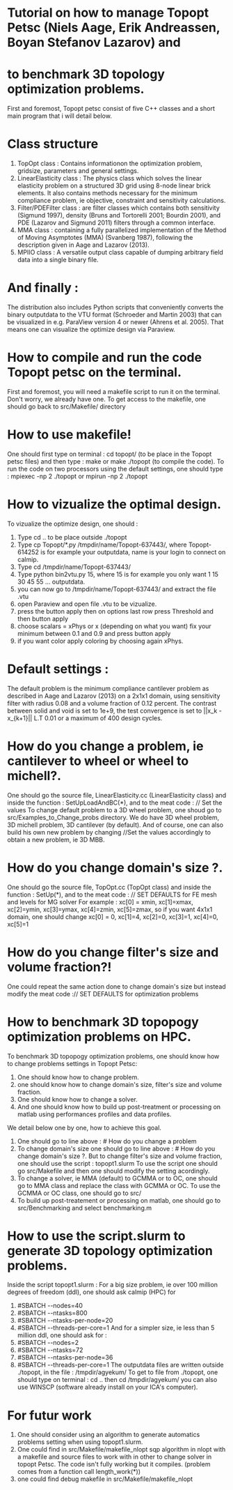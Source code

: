 # Tutorial on how to manage Topopt Petsc (Niels Aage, Erik Andreassen, Boyan Stefanov Lazarov) and 
# to benchmark 3D topology optimization problems.

First and foremost, Topopt petsc consist of five C++ classes and a short main program that i will detail below.
# Class structure
1. TopOpt class : 
Contains informationon the optimization problem, gridsize, parameters and general settings.
2. LinearElasticity class : 
The physics class which solves the linear elasticity problem on a structured 3D grid using 8-node linear brick elements. 
It also contains methods necessary for the minimum compliance problem, ie objective, constraint and sensitivity calculations.
3. Filter/PDEFilter class :
are filter classes which contains both sensitivity (Sigmund 1997), density (Bruns and Tortorelli 2001; Bourdin 2001),
and PDE (Lazarov and Sigmund 2011) filters through a common interface.
4. MMA class :
containing a fully parallelized implementation of the Method of Moving Asymptotes (MMA) (Svanberg 1987), 
following the description given in Aage and Lazarov (2013).
5. MPIIO class :
A versatile output class capable of dumping arbitrary field data into a single binary file. 
# And finally :
The distribution also includes Python scripts that conveniently converts the binary outputdata to the VTU format 
(Schroeder and Martin 2003) that can be visualized in e.g. ParaView version 4 or newer (Ahrens et al. 2005).
That means one can visualize the optimize design via Paraview.

# How to compile and run the code Topopt petsc on the terminal.
First and foremost, you will need a makefile script to run it on the terminal. Don't worry, we already have one. 
To get access to the makefile, one should go back to src/Makefile/ directory
# How to use makefile!
One should first type on terminal : cd topopt/ (to be place in the Topopt petsc files) and then type : make or make ./topopt 
(to compile the code). To run the code on two processors using the default settings, one  should type :  mpiexec -np 2 ./topopt 
or mpirun -np 2 ./topopt

# How to vizualize the optimal design.
To vizualize the optimize design, one should :
1. Type cd .. to be place outside ./topopt
2. Type cp Topopt/*.py /tmpdir/name/Topopt-637443/, 
where Topopt-614252 is for example your outputdata, name is your login to connect on calmip.
3. Type cd /tmpdir/name/Topopt-637443/
4. Type python bin2vtu.py 15, 
where 15 is for example you only want 1 15 30 45 55 ... outputdata. 
5. you can now go to /tmpdir/name/Topopt-637443/ and extract the file .vtu 
6. open Paraview and open file .vtu to be vizualize.
7. press the button apply then on options last row press Threshold and then button apply
8. choose scalars = xPhys or x (depending on what you want) fix your minimum between 0.1 and 0.9 and press button apply
9. if you want color apply coloring by choosing again xPhys.

# Default settings :
The default problem is the minimum compliance cantilever problem as described in Aage and Lazarov (2013) on a 2x1x1 domain,
using sensitivity filter with radius 0.08 and a volume fraction of 0.12 percent. 
The contrast between solid and void is set to 1e+9, the test convergence is set to ||x_k -x_{k+1}|| L.T 0.01 
or  a maximum of 400 design cycles.

# How do you change a problem, ie cantilever to wheel or wheel to michell?.
One should go the source file, LinearElasticity.cc (LinearElasticity class) and inside the function : SetUpLoadAndBC(*),
and to the meat code : // Set the values
To change default problem to a 3D wheel problem, one shoud go to src/Examples_to_Change_probs directory.
We do have 3D wheel problem, 3D michell problem, 3D cantilever (by default). 
And of course, one can also build his own new problem by changing //Set the values accordingly to obtain a new problem,
ie 3D MBB.

# How do you change domain's size ?.
One should go the source file, TopOpt.cc (TopOpt class) and inside the function : SetUp(*), 
and to the meat code : // SET DEFAULTS for FE mesh and levels for MG solver
For example : xc[0] = xmin, xc[1]=xmax, xc[2]=ymin, xc[3]=ymax, xc[4]=zmin, xc[5]=zmax, 
so if you want 4x1x1 domain, one should change xc[0] = 0, xc[1]=4, xc[2]=0, xc[3]=1, xc[4]=0, xc[5]=1

# How do you change filter's size and volume fraction?!
One could repeat the same action done to change domain's size but instead modify the meat code :// SET DEFAULTS for optimization problems 

# How to benchmark 3D topopogy optimization problems on HPC.
To benchmark 3D topopogy optimization problems, one should know how to change problems settings in Topopt Petsc:
1. One should know how to change problem.
2. one should know how to change domain's size, filter's size and volume fraction.
3. One should know how to change a solver. 
4. And one should know how to build up post-treatment or processing on matlab using performances profiles and data profiles.

We detail below one by one, how to achieve this goal.
1. One should go to line above : # How do you change a problem
2. To change domain's size one should go to line above : # How do you change domain's size ?.
But to change filter's size and volume fraction, one should use the script : topopt1.slurm
To use the script one should go src/Makefile and then one should modify the setting acordingly.
3. To change a solver, ie MMA (default) to GCMMA or  to OC, one should go to MMA class and replace the class with GCMMA or OC. 
To use the GCMMA or OC class, one should go to src/
4. To build up post-treatement or processing on matlab, one should go to src/Benchmarking and select benchmarking.m

# How to use the script.slurm to generate 3D topology optimization problems.
Inside the script topopt1.slurm :
For a big size problem, ie over 100 million degrees of freedom (ddl), one should ask calmip (HPC) for
1. #SBATCH --nodes=40
2. #SBATCH --ntasks=800
3. #SBATCH --ntasks-per-node=20
4. #SBATCH --threads-per-core=1
And for a simpler size, ie less than 5 million ddl, one should ask for :
1. #SBATCH --nodes=2
2. #SBATCH --ntasks=72
3. #SBATCH --ntasks-per-node=36
4. #SBATCH --threads-per-core=1
The outputdata files are written outside ./topopt, in the file : /tmpdir/agyekum/
To get to file from ./topopt, one should type on terminal : cd .. then cd /tmpdir/agyekum/
you can also use WINSCP (software already install on your ICA's computer).


# For futur work
1. One should consider using an algorithm to generate automatics problems setting
when using topopt1.slurm.
2. One could find in src/Makefile/makefile_nlopt sqp algorithm in nlopt with a makefile and source files to work with in other 
to change solver in topopt Petsc. The code isn't fully working but it compiles. 
(problem comes from a function call  length_work(*)) 
3. one could find debug makefile in src/Makefile/makefile_nlopt
 







